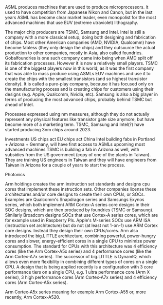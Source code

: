 ASML produces machines that are used to produce microprocessors. It used to have competition from Japanese Nikon and Canon, but in the last years ASML has become clear market leader, even monopolist for the most advanced machines that use EUV (extreme utraviolet) lithography.

The major chip producers are TSMC, Samsung and Intel. Intel is still a company with a more classical setup, doing both designing and fabrication of chips. Most other American companies (AMD, NVIDIA, Qualcomm) have become fabless (they only design the chips) and they outsource the actual production to other companies, mostly in Asia, also called foundries. Gobalfoundries is one such company came into being when AMD split off its fabrication processes. However it is now a relatively small players. TSMC is one of the biggest players now in this world, as it was the first company that was able to mass produce using ASMLs EUV machines and use it to create the chips with the smallest transistors (and so highest transistor density). It is called a pure-play company, because it has focused only on the manufacturing process and is creating chips for customers using their designs (e.g. Apple, Qualcomm, Nvidia, etc). Samsung is also a big player in terms of producing the most advanced chips, probably behind TSMC but ahead of Intel. 

Processes expressed using nm measures, although they do not actually represent any physical features like transistor gate size anymore, but have become more of a marketing term. TSMC, Samsung and Intel(?) have started producing 3nm chips around 2023.

Investments
US chips act
EU chips act
China
Intel building fabs in Portland + Arizona + Germany, will have first access to ASMLs upcoming most advanced machines
TSMC is building a fab in Arizona as well, with subsidies from the US government (copy of one of the plants in Taiwan). They are training US engineers in Taiwan and they will have engineers from Taiwan in Arizona for a couple of years to start the process.

Photonics

Arm holdings creates the arm instruction set standards and designs cpu cores that implement these instruction sets. Other companies license these architectures and/or core designs to create their own CPUs, or SOCs. Examples are Qualcomm's Snapdragon series and Samsungs Exynos series, which both implement ARM Cortex-A series core designs in their SOC designs, which are then produced by foundries (TSMC or Samsung). Similarly Broadcom designs SOCs that use Cortex-A series cores, which are for example used in Raspberry PIs. Apple's M-series SOCs use ARM ISA (instruction set architecture) but do not (at least not 1-on-1) use ARM Cortex core designs. Instead they design their own CPUs/cores. 
Arm also introduced the big.LITTLE architecture, combining powerful, power-hungry cores and slower, energy-efficient cores in a single CPU to minimize power consumption. The standard for CPUs with this architecture was 4 efficiency cores (like the Arm Cortex-A5x series) and 4 performance cores (like the Arm Cortex-A7x series). The successor of big.LITTLE is DynamIQ, which allows even more flexibility in combining different types of cores on a single CPU. A design that is being applied recently is a configuration with 3 core performance tiers on a single CPU, e.g. 1 ultra performance core (Arm X series), 3 high performance cores (Arm Cortex-A7x series) and 4 efficiency cores (Arm Cortex-A5x series).

Arm Cortex-A5x series meaning for example Arm Cortex-A55 or, more recently, Arm Cortex-A520.